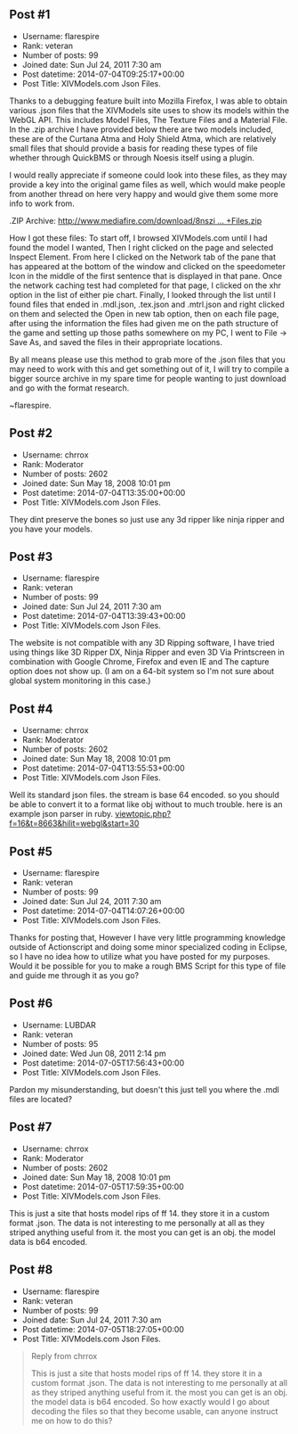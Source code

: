 ## Post #1
- Username: flarespire
- Rank: veteran
- Number of posts: 99
- Joined date: Sun Jul 24, 2011 7:30 am
- Post datetime: 2014-07-04T09:25:17+00:00
- Post Title: XIVModels.com Json Files.

Thanks to a debugging feature built into Mozilla Firefox, I was able to obtain various .json files that the XIVModels site uses to show its models within the WebGL API. This includes Model Files, The Texture Files and a Material File. In the .zip archive I have provided below there are two models included, these are of the Curtana Atma and Holy Shield Atma, which are relatively small files that should provide a basis for reading these types of file whether through QuickBMS or through Noesis itself using a plugin.

I would really appreciate if someone could look into these files, as they may provide a key into the original game files as well, which would make people from another thread on here very happy and would give them some more info to work from.

.ZIP Archive:
[http://www.mediafire.com/download/8nszi ... +Files.zip](http://www.mediafire.com/download/8nszi6xnqh21sbc/XIVModels.com+Json+Files.zip)

How I got these files:
To start off, I browsed XIVModels.com until I had found the model I wanted, Then I right clicked on the page and selected Inspect Element. From here I clicked on the Network tab of the pane that has appeared at the bottom of the window and clicked on the speedometer Icon in the middle of the first sentence that is displayed in that pane. Once the network caching test had completed for that page, I clicked on the xhr option in the list of either pie chart. Finally, I looked through the list until I found files that ended in .mdl.json, .tex.json and .mtrl.json and right clicked on them and selected the Open in new tab option, then on each file page, after using the information the files had given me on the path structure of the game and setting up those paths somewhere on my PC, I went to File -> Save As, and saved the files in their appropriate locations.

By all means please use this method to grab more of the .json files that you may need to work with this and get something out of it, I will try to compile a bigger source archive in my spare time for people wanting to just download and go with the format research.

~flarespire.
## Post #2
- Username: chrrox
- Rank: Moderator
- Number of posts: 2602
- Joined date: Sun May 18, 2008 10:01 pm
- Post datetime: 2014-07-04T13:35:00+00:00
- Post Title: XIVModels.com Json Files.

They dint preserve the bones so just use any 3d ripper like ninja ripper and you have your models.
## Post #3
- Username: flarespire
- Rank: veteran
- Number of posts: 99
- Joined date: Sun Jul 24, 2011 7:30 am
- Post datetime: 2014-07-04T13:39:43+00:00
- Post Title: XIVModels.com Json Files.

The website is not compatible with any 3D Ripping software, I have tried using things like 3D Ripper DX, Ninja Ripper and even 3D Via Printscreen  in combination with Google Chrome, Firefox and even IE and The capture option does not show up. (I am on a 64-bit system so I'm not sure about global system monitoring in this case.)
## Post #4
- Username: chrrox
- Rank: Moderator
- Number of posts: 2602
- Joined date: Sun May 18, 2008 10:01 pm
- Post datetime: 2014-07-04T13:55:53+00:00
- Post Title: XIVModels.com Json Files.

Well its standard json files.
the stream is base 64 encoded.
so you should be able to convert it to a format like obj without to much trouble.
here is an example json parser in ruby.
[viewtopic.php?f=16&t=8663&hilit=webgl&start=30](http://forum.xentax.com/viewtopic.php?f=16&t=8663&hilit=webgl&start=30)
## Post #5
- Username: flarespire
- Rank: veteran
- Number of posts: 99
- Joined date: Sun Jul 24, 2011 7:30 am
- Post datetime: 2014-07-04T14:07:26+00:00
- Post Title: XIVModels.com Json Files.

Thanks for posting that, However I have very little programming knowledge outside of Actionscript and doing some minor specialized coding in Eclipse, so I have no idea how to utilize what you have posted for my purposes. Would it be possible for you to make a rough BMS Script for this type of file and guide me through it as you go?
## Post #6
- Username: LUBDAR
- Rank: veteran
- Number of posts: 95
- Joined date: Wed Jun 08, 2011 2:14 pm
- Post datetime: 2014-07-05T17:56:43+00:00
- Post Title: XIVModels.com Json Files.

Pardon my misunderstanding, but doesn't this just tell you where the .mdl files are located?
## Post #7
- Username: chrrox
- Rank: Moderator
- Number of posts: 2602
- Joined date: Sun May 18, 2008 10:01 pm
- Post datetime: 2014-07-05T17:59:35+00:00
- Post Title: XIVModels.com Json Files.

This is just a site that hosts model rips of ff 14.
they store it in a custom format .json.
The data is not interesting to me personally at all as they striped anything useful from it.
the most you can get is an obj.
the model data is b64 encoded.
## Post #8
- Username: flarespire
- Rank: veteran
- Number of posts: 99
- Joined date: Sun Jul 24, 2011 7:30 am
- Post datetime: 2014-07-05T18:27:05+00:00
- Post Title: XIVModels.com Json Files.

> Reply from chrrox
>
> This is just a site that hosts model rips of ff 14.
they store it in a custom format .json.
The data is not interesting to me personally at all as they striped anything useful from it.
the most you can get is an obj.
the model data is b64 encoded.
So how exactly would I go about decoding the files so that they become usable, can anyone instruct me on how to do this?
